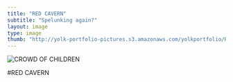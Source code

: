 ```yaml
---
title: "RED CAVERN"
subtitle: "Spelunking again?"
layout: image
type: image
thumb: "http://yolk-portfolio-pictures.s3.amazonaws.com/yolkportfolio/REDCAVERN-thumb.jpg"
---
```



![CROWD OF CHILDREN](http://yolk-portfolio-pictures.s3.amazonaws.com/yolkportfolio/REDCAVERN-small.png)

#RED CAVERN
